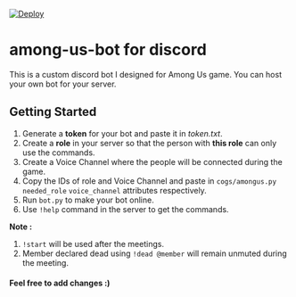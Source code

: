 [![Deploy](https://www.herokucdn.com/deploy/button.svg)](https://heroku.com/deploy)

# among-us-bot for discord
This is a custom discord bot I designed for Among Us game. You can host your own bot for your server.

## Getting Started
1. Generate a **token** for your bot and paste it in *token.txt*.
2. Create a **role** in your server so that the person with **this role** can only use the commands.
3. Create a Voice Channel where the people will be connected during the game.
4. Copy the IDs of role and Voice Channel and paste in `cogs/amongus.py` `needed_role` `voice_channel` attributes respectively.
5. Run `bot.py` to make your bot online.
6. Use `!help` command in the server to get the commands.

**Note :** 
1. `!start` will be used after the meetings.
2. Member declared dead using `!dead @member` will remain unmuted during the meeting. 


#### Feel free to add changes :)
